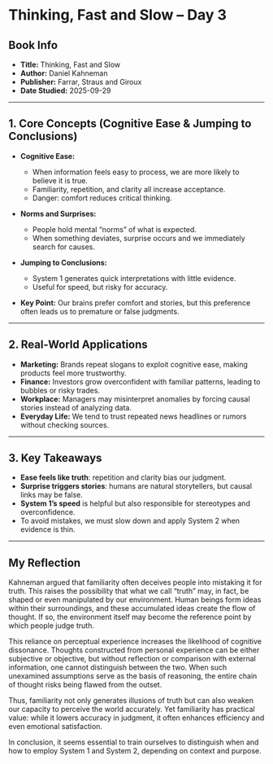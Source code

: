 # Thinking, Fast and Slow – Day 3

## Book Info
- **Title:** Thinking, Fast and Slow  
- **Author:** Daniel Kahneman  
- **Publisher:** Farrar, Straus and Giroux  
- **Date Studied:** 2025-09-29  

---

## 1. Core Concepts (Cognitive Ease & Jumping to Conclusions)  
- **Cognitive Ease:**  
  - When information feels easy to process, we are more likely to believe it is true.  
  - Familiarity, repetition, and clarity all increase acceptance.  
  - Danger: comfort reduces critical thinking.  

- **Norms and Surprises:**  
  - People hold mental “norms” of what is expected.  
  - When something deviates, surprise occurs and we immediately search for causes.  

- **Jumping to Conclusions:**  
  - System 1 generates quick interpretations with little evidence.  
  - Useful for speed, but risky for accuracy.  

- **Key Point:** Our brains prefer comfort and stories, but this preference often leads us to premature or false judgments.  

---

## 2. Real-World Applications  
- **Marketing:** Brands repeat slogans to exploit cognitive ease, making products feel more trustworthy.  
- **Finance:** Investors grow overconfident with familiar patterns, leading to bubbles or risky trades.  
- **Workplace:** Managers may misinterpret anomalies by forcing causal stories instead of analyzing data.  
- **Everyday Life:** We tend to trust repeated news headlines or rumors without checking sources.  

---

## 3. Key Takeaways  
- **Ease feels like truth**: repetition and clarity bias our judgment.  
- **Surprise triggers stories**: humans are natural storytellers, but causal links may be false.  
- **System 1’s speed** is helpful but also responsible for stereotypes and overconfidence.  
- To avoid mistakes, we must slow down and apply System 2 when evidence is thin.  

---

## My Reflection  
Kahneman argued that familiarity often deceives people into mistaking it for truth. This raises the possibility that what we call “truth” may, in fact, be shaped or even manipulated by our environment. Human beings form ideas within their surroundings, and these accumulated ideas create the flow of thought. If so, the environment itself may become the reference point by which people judge truth.

This reliance on perceptual experience increases the likelihood of cognitive dissonance. Thoughts constructed from personal experience can be either subjective or objective, but without reflection or comparison with external information, one cannot distinguish between the two. When such unexamined assumptions serve as the basis of reasoning, the entire chain of thought risks being flawed from the outset.

Thus, familiarity not only generates illusions of truth but can also weaken our capacity to perceive the world accurately. Yet familiarity has practical value: while it lowers accuracy in judgment, it often enhances efficiency and even emotional satisfaction.

In conclusion, it seems essential to train ourselves to distinguish when and how to employ System 1 and System 2, depending on context and purpose.
